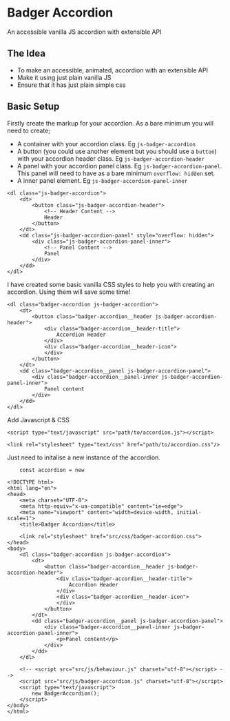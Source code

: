 # Badger Accordion
An accessible vanilla JS accordion with extensible API


## The Idea
 - To make an accessible, animated, accordion with an extensible API
 - Make it using just plain vanilla JS
 - Ensure that it has just plain simple css


## Basic Setup

Firstly create the markup for your accordion. As a bare minimum you will need to create;

 * A container with your accordion class. Eg `js-badger-accordion`
 * A button (you could use another element but you should use a `button`) with your accordion header class. Eg `js-badger-accordion-header`
 * A panel with your accordion panel class. Eg `js-badger-accordion-panel`. This panel will need to have as a bare minimum `overflow: hidden` set.
 * A inner panel element. Eg `js-badger-accordion-panel-inner`

```
<dl class="js-badger-accordion">
    <dt>
        <button class="js-badger-accordion-header">
            <!-- Header Content -->
            Header
        </button>
    </dt>
    <dd class="js-badger-accordion-panel" style="overflow: hidden">
        <div class="js-badger-accordion-panel-inner">
            <!-- Panel Content -->
            Panel
        </div>
    </dd>
</dl>
```

I have created some basic vanilla CSS styles to help you with creating an accordion. Using them will save some time!

```
<dl class="badger-accordion js-badger-accordion">
    <dt>
        <button class="badger-accordion__header js-badger-accordion-header">
            <div class="badger-accordion__header-title">
                Accordion Header
            </div>
            <div class="badger-accordion__header-icon">
            </div>
        </button>
    </dt>
    <dd class="badger-accordion__panel js-badger-accordion-panel">
        <div class="badger-accordion__panel-inner js-badger-accordion-panel-inner">
            Panel content
        </div>
    </dd>
</dl>
```


Add Javascript & CSS
```
<script type="text/javascript" src="path/to/accordion.js"></script>

<link rel="stylesheet" type="text/css" href="path/to/accordion.css"/>
```

Just need to initalise a new instance of the accordion.
```
    const accordion = new
```



```
<!DOCTYPE html>
<html lang="en">
<head>
    <meta charset="UTF-8">
    <meta http-equiv="x-ua-compatible" content="ie=edge">
	<meta name="viewport" content="width=device-width, initial-scale=1">
    <title>Badger Accordion</title>

    <link rel="stylesheet" href="src/css/badger-accordion.css">
</head>
<body>
    <dl class="badger-accordion js-badger-accordion">
        <dt>
            <button class="badger-accordion__header js-badger-accordion-header">
                <div class="badger-accordion__header-title">
                    Accordion Header
                </div>
                <div class="badger-accordion__header-icon">
                </div>
            </button>
        </dt>
        <dd class="badger-accordion__panel js-badger-accordion-panel">
            <div class="badger-accordion__panel-inner js-badger-accordion-panel-inner">
                <p>Panel content</p>
            </div>
        </dd>
    </dl>

    <!-- <script src="src/js/behaviour.js" charset="utf-8"></script> -->
    <script src="src/js/badger-accordion.js" charset="utf-8"></script>
    <script type="text/javascript">
        new BadgerAccordion();
    </script>
</body>
</html>
```

